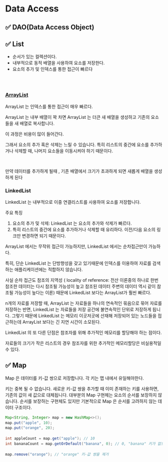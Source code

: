 # Data Access



## ✅ DAO(Data Access Object)

## ✅ List

* 순서가 있는 컬렉션이다.
* 내부적으로 동적 배열을 사용하여 요소를 저장한다.
* 요소의 추가 및 인덱스를 통한 접근이 빠르다

###

<figure><img src="../.gitbook/assets/스크린샷 2023-11-19 오후 4.35.14.png" alt=""><figcaption></figcaption></figure>

### [ArrayList](https://www.nextree.co.kr/p6506/)

ArrayList 는 인덱스를 통한 접근이 매우 빠르다.

ArrayList 는 내부 배열이 꽉 차면 ArrayList 는 더큰 새 배열을 생성하고 기존의 요소들을 새 배열로 복사합니다.

이 과정은 비용이 많이 들어간다.

그래서 요소의 추가 혹은 삭제는 느릴 수 있습니다. 특히 리스트의 중간에 요소를 추가하거나 삭제할 때, 나머지 요소들을 이동시켜야 하기 때문이다.



<figure><img src="../.gitbook/assets/스크린샷 2023-11-19 오후 4.36.17.png" alt=""><figcaption></figcaption></figure>

만약 데이터를 추가하게 될때 , 기존 배열에서 크기가 초과하게 되면 새롭게 배열을 생성하게 된다&#x20;



### LinkedList

LinkedList 는 내부적으로 이중 연결리스트를 사용하여 요소를 저장합니다.

주요 특징

1. 요소의 추가 및 삭제: LinkedList 는 요소의 추가와 삭제가 빠르다.
2. 특히 리스트의 중간에 요소를 추가하거나 삭제할 때 유리하다. 이전/다음 요소의 링크만 변경하면 되기 때문이다.



ArrayList 에서는 무작위 접근이 가능하지만, LinkedList 에서는 순차접근만이 가능하다.

특히, 단순 LinkedList 는 단방향성을 갖고 있기때문에 인덱스를 이용하여 자료를 검색하는 애플리케이션에는 적합하지 않습니다.

사실 순차 접근도 참조의 지역성 ( locality of reference: 전산 이론중의 하나로 한번 참조한 데이터는 다시 참조될 가능성이 높고 참조된 데이터 주변의 데이터 역시 같이 참조될 가능성이 높다는 이론)  때문에 LinkedList 보다는 ArrayList가 훨씬 빠르다.

n개의 자료를 저장할 때, ArrayList 는 자료들을 하나의 연속적인 묶음으로 묶어 자료를 저장하는 반면, LinkedList 는 자료들을 저장 공간에 불연속적인 단위로 저장하게 됩니다. 그렇기 때문에 LinkedList 는 메모리 이곳저곳에 산재해 저장되어 있는 노드들을 접근하는데 ArrayList 보다는 긴 지연 시간이 소모된다.

LinkedList 의 또 다른 단점은 참조자를 위해 추가적인 메모리를 할당해야 하는 점이다.

자료들의 크기가 작은 리스트의 경우 참조자를 위한 추가적인 메모리할당은 비실용적일 수 있다.



## ✅ Map

Map 은 데이터를 키-값 쌍으로 저장합니다. 각 키는 맵 내에서 유일해야한다.

키는 중복 될 수 없습니다. 새로운 키-값 쌍을 추가할 때 이미 존재하는 키를 사용하면, 기존의 값이 새 값으로 대체됩니다. 대부분의 Map 구현체는 요소의 순서를 보장하지 않습니다. 순서를 보장하는 구현체도 있지만 기본적으로 Map 은 순서를 고려하지 않는 데이터 구조이다.



```java
Map<String, Integer> map = new HashMap<>();
map.put("apple", 10);
map.put("orange", 20);

int appleCount = map.get("apple"); // 10
int bananaCount = map.getOrDefault("banana", 0); // 0, "banana" 키가 없으므로 기본값 0 반환

map.remove("orange"); // "orange" 키-값 쌍을 제거

```

